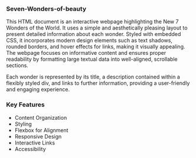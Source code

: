 ### **Seven-Wonders-of-beauty**
This HTML document is an interactive webpage highlighting the New 7 Wonders of the World. It uses a simple and aesthetically pleasing layout to present detailed information about each wonder. Styled with embedded CSS, it incorporates modern design elements such as text shadows, rounded borders, and hover effects for links, making it visually appealing. The webpage focuses on informative content and ensures proper readability by formatting large textual data into well-aligned, scrollable sections.

Each wonder is represented by its title, a description contained within a flexibly styled div, and links to further information, providing a user-friendly and engaging experience.
### **Key Features**  

- Content Organization  
- Styling  
- Flexbox for Alignment  
- Responsive Design  
- Interactive Links  
- Accessibility  
